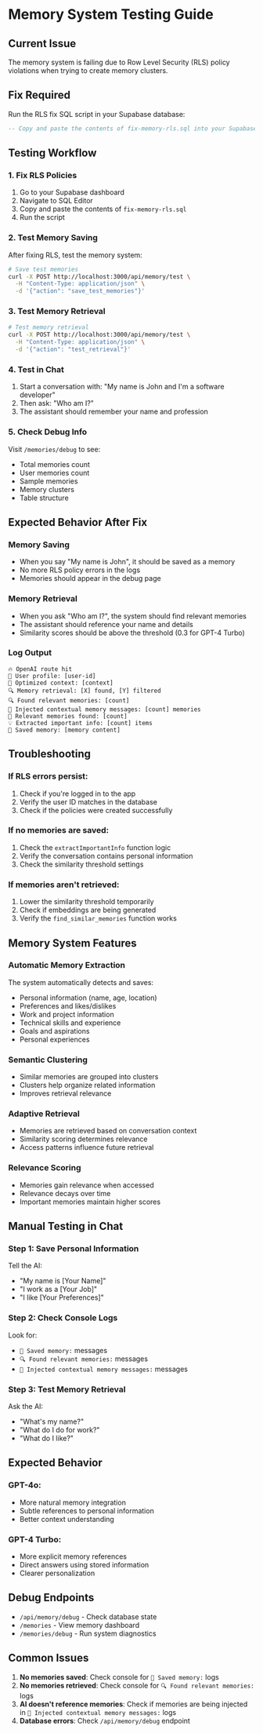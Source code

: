 # Memory System Testing Guide

## Current Issue
The memory system is failing due to Row Level Security (RLS) policy violations when trying to create memory clusters.

## Fix Required
Run the RLS fix SQL script in your Supabase database:

```sql
-- Copy and paste the contents of fix-memory-rls.sql into your Supabase SQL editor
```

## Testing Workflow

### 1. Fix RLS Policies
1. Go to your Supabase dashboard
2. Navigate to SQL Editor
3. Copy and paste the contents of `fix-memory-rls.sql`
4. Run the script

### 2. Test Memory Saving
After fixing RLS, test the memory system:

```bash
# Save test memories
curl -X POST http://localhost:3000/api/memory/test \
  -H "Content-Type: application/json" \
  -d '{"action": "save_test_memories"}'
```

### 3. Test Memory Retrieval
```bash
# Test memory retrieval
curl -X POST http://localhost:3000/api/memory/test \
  -H "Content-Type: application/json" \
  -d '{"action": "test_retrieval"}'
```

### 4. Test in Chat
1. Start a conversation with: "My name is John and I'm a software developer"
2. Then ask: "Who am I?"
3. The assistant should remember your name and profession

### 5. Check Debug Info
Visit `/memories/debug` to see:
- Total memories count
- User memories count
- Sample memories
- Memory clusters
- Table structure

## Expected Behavior After Fix

### Memory Saving
- When you say "My name is John", it should be saved as a memory
- No more RLS policy errors in the logs
- Memories should appear in the debug page

### Memory Retrieval
- When you ask "Who am I?", the system should find relevant memories
- The assistant should reference your name and details
- Similarity scores should be above the threshold (0.3 for GPT-4 Turbo)

### Log Output
```
🔥 OpenAI route hit
👤 User profile: [user-id]
📝 Optimized context: [context]
🔍 Memory retrieval: [X] found, [Y] filtered
🔍 Found relevant memories: [count]
🧠 Injected contextual memory messages: [count] memories
📝 Relevant memories found: [count]
💡 Extracted important info: [count] items
💾 Saved memory: [memory content]
```

## Troubleshooting

### If RLS errors persist:
1. Check if you're logged in to the app
2. Verify the user ID matches in the database
3. Check if the policies were created successfully

### If no memories are saved:
1. Check the `extractImportantInfo` function logic
2. Verify the conversation contains personal information
3. Check the similarity threshold settings

### If memories aren't retrieved:
1. Lower the similarity threshold temporarily
2. Check if embeddings are being generated
3. Verify the `find_similar_memories` function works

## Memory System Features

### Automatic Memory Extraction
The system automatically detects and saves:
- Personal information (name, age, location)
- Preferences and likes/dislikes
- Work and project information
- Technical skills and experience
- Goals and aspirations
- Personal experiences

### Semantic Clustering
- Similar memories are grouped into clusters
- Clusters help organize related information
- Improves retrieval relevance

### Adaptive Retrieval
- Memories are retrieved based on conversation context
- Similarity scoring determines relevance
- Access patterns influence future retrieval

### Relevance Scoring
- Memories gain relevance when accessed
- Relevance decays over time
- Important memories maintain higher scores

## Manual Testing in Chat

### Step 1: Save Personal Information
Tell the AI:
- "My name is [Your Name]"
- "I work as a [Your Job]"
- "I like [Your Preferences]"

### Step 2: Check Console Logs
Look for:
- `💾 Saved memory:` messages
- `🔍 Found relevant memories:` messages
- `🧠 Injected contextual memory messages:` messages

### Step 3: Test Memory Retrieval
Ask the AI:
- "What's my name?"
- "What do I do for work?"
- "What do I like?"

## Expected Behavior

### GPT-4o:
- More natural memory integration
- Subtle references to personal information
- Better context understanding

### GPT-4 Turbo:
- More explicit memory references
- Direct answers using stored information
- Clearer personalization

## Debug Endpoints

- `/api/memory/debug` - Check database state
- `/memories` - View memory dashboard
- `/memories/debug` - Run system diagnostics

## Common Issues

1. **No memories saved**: Check console for `💾 Saved memory:` logs
2. **No memories retrieved**: Check console for `🔍 Found relevant memories:` logs
3. **AI doesn't reference memories**: Check if memories are being injected in `🧠 Injected contextual memory messages:` logs
4. **Database errors**: Check `/api/memory/debug` endpoint 